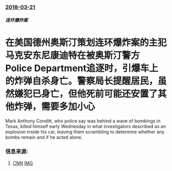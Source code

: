 ### [2018-03-21](/news/2018/03/21/index.md)

##### 连环爆炸案
# 在美国德州奥斯汀策划连环爆炸案的主犯马克安东尼康迪特在被奥斯汀警方 Police Department追逐时，引爆车上的炸弹自杀身亡。警察局长提醒居民，虽然嫌犯已身亡，但他死前可能还安置了其他炸弹，需要多加小心 

Mark Anthony Conditt, who police say was behind a wave of bombings in Texas, killed himself early Wednesday in what investigators described as an explosion inside his car, leaving them scrambling to determine whether any bombs remain and if he acted alone.


### 信息来源:

1. [CNN](https://edition.cnn.com/2018/03/21/us/austin-explosions/index.html) [IMG](https://cdn.cnn.com/cnnnext/dam/assets/180320070707-01-tx-fedex-explosion-0320-super-tease.jpg)
